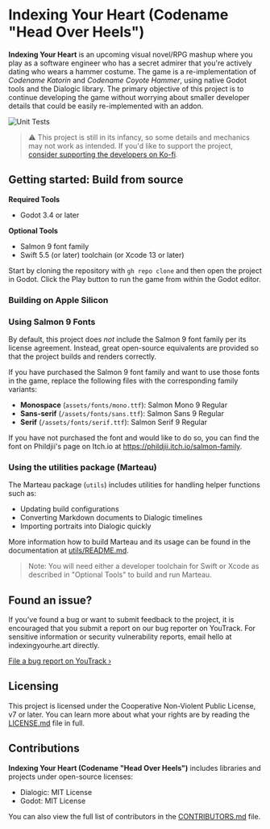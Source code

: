 # Indexing Your Heart (Codename "Head Over Heels")

**Indexing Your Heart** is an upcoming visual novel/RPG mashup where you play as a
software engineer who has a secret admirer that you're actively dating who wears a
hammer costume. The game is a re-implementation of _Codename Katorin_ and
_Codename Coyote Hammer_, using native Godot tools and the Dialogic library. The
primary objective of this project is to continue developing the game without worrying
about smaller developer details that could be easily re-implemented with an addon.

![Unit Tests][gh-badge]

> :warning: This project is still in its infancy, so some details and mechanics may
> not work as intended. If you'd like to support the project,
> [consider supporting the developers on Ko-fi][kofi].

[kofi]: https://ko-fi.com/marquiskurt
[gh-badge]: https://github.com/Indexing-Your-Heart/head-over-heels/actions/workflows/tests.yml/badge.svg

## Getting started: Build from source

**Required Tools**

- Godot 3.4 or later

**Optional Tools**

- Salmon 9 font family
- Swift 5.5 (or later) toolchain (or Xcode 13 or later)

Start by cloning the repository with `gh repo clone` and then open the project in
Godot. Click the Play button to run the game from within the Godot editor.

### Building on Apple Silicon

### Using Salmon 9 Fonts

By default, this project does _not_ include the Salmon 9 font family per its license
agreement. Instead, great open-source equivalents are provided so that the project
builds and renders correctly.

If you have purchased the Salmon 9 font family and want to use those fonts in the
game, replace the following files with the corresponding family variants:

- **Monospace** (`assets/fonts/mono.ttf`): Salmon Mono 9 Regular
- **Sans-serif** (`/assets/fonts/sans.ttf`): Salmon Sans 9 Regular
- **Serif** (`/assets/fonts/serif.ttf`): Salmon Serif 9 Regular

If you have not purchased the font and would like to do so, you can find the font on
Phildjii's page on Itch.io at https://phildjii.itch.io/salmon-family.

### Using the utilities package (Marteau)

The Marteau package (`utils`) includes utilities for handling helper functions such
as:

- Updating build configurations
- Converting Markdown documents to Dialogic timelines
- Importing portraits into Dialogic quickly

More information how to build Marteau and its usage can be found in the documentation
at [utils/README.md](./utils/README.md).

> Note: You will need either a developer toolchain for Swift or Xcode as described in
> "Optional Tools" to build and run Marteau.

## Found an issue?

If you've found a bug or want to submit feedback to the project, it is encouraged
that you submit a report on our bug reporter on YouTrack. For sensitive information
or security vulnerability reports, email hello at indexingyourhe.art directly.

[File a bug report on YouTrack &rsaquo;][youtrack]

## Licensing

This project is licensed under the Cooperative Non-Violent Public License, v7 or
later. You can learn more about what your rights are by reading the
[LICENSE.md](./LICENSE.md) file in full.

## Contributions

**Indexing Your Heart (Codename "Head Over Heels")** includes libraries and projects
under open-source licenses:

- Dialogic: MIT License
- Godot: MIT License

You can also view the full list of contributors in the
[CONTRIBUTORS.md](./CONTRIBUTORS.md) file.

[youtrack]: https://youtrack.marquiskurt.net/youtrack/newIssue?project=HOH
